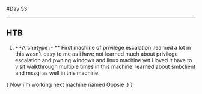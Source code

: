 #Day 53
___
## HTB
1. **Archetype :- ** First machine of privilege escalation .learned a lot in this wasn't easy to me as i have not learned much about privilege escalation and pwning windows and linux machine yet i loved it have to visit walkthrough multiple times in this machine. learned about smbclient and mssql as well in this machine.

 { Now i'm working next machine named Oopsie :) }
